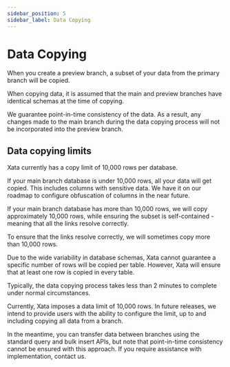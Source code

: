 ```yaml
---
sidebar_position: 5
sidebar_label: Data Copying
---
```


# Data Copying

When you create a preview branch, a subset of your data from the primary branch will be copied.

When copying data, it is assumed that the main and preview branches have identical schemas at the time of copying.

We guarantee point-in-time consistency of the data. As a result, any changes made to the main branch during the data copying process will not be incorporated into the preview branch.

## Data copying limits

Xata currently has a copy limit of 10,000 rows per database. 

If your main branch database is under 10,000 rows, all your data will get copied. This includes columns with sensitive data. We have it on our roadmap to configure obfuscation of columns in the near future.

If your main branch database has more than 10,000 rows, we will copy approximately 10,000 rows, while ensuring the subset is self-contained - meaning that all the links resolve correctly.

To ensure that the links resolve correctly, we will sometimes copy more than 10,000 rows.

Due to the wide variability in database schemas, Xata cannot guarantee a specific number of rows will be copied per table. However, Xata will ensure that at least one row is copied in every table.

Typically, the data copying process takes less than 2 minutes to complete under normal circumstances.

Currently, Xata imposes a data limit of 10,000 rows. In future releases, we intend to provide users with the ability to configure the limit, up to and including copying all data from a branch.

In the meantime, you can transfer data between branches using the standard query and bulk insert APIs, but note that point-in-time consistency cannot be ensured with this approach. If you require assistance with implementation, contact us.
